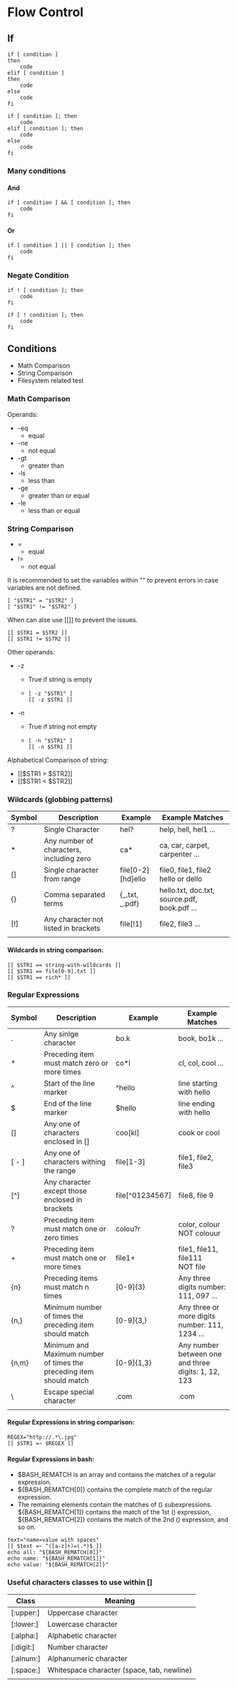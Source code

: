 # Flow Control

## If

```
if [ condition ]
then
    code
elif [ condition ]
then
    code
else
    code
fi
```

```
if [ condition ]; then
    code
elif [ condition ]; then
    code
else
    code
fi
```

### Many conditions

#### And

```
if [ condition ] && [ condition ]; then
    code
fi
```

#### Or

```
if [ condition ] || [ condition ]; then
    code
fi
```

### Negate Condition

```
if ! [ condition ]; then
    code
fi
```

```
if [ ! condition ]; then
    code
fi
```

## Conditions

- Math Comparison
- String Comparison
- Filesystem related test

### Math Comparison

Operands:

- -eq
  - equal
- -ne
  - not equal
- -gt
  - greater than
- -ls
  - less than
- -ge
  - greater than or equal
- -le
  - less than or equal

### String Comparison

- =
  - equal
- !=
  - not equal

It is recommended to set the variables within "" to prevent errors in case variables are not defined.

```
[ "$STR1" = "$STR2" ]
[ "$STR1" != "$STR2" ]
```

When can alse use [[]] to prevent the issues.

```
[[ $STR1 = $STR2 ]]
[[ $STR1 != $STR2 ]]
```

Other operands:

- -z

  - True if string is empty
  - ```
    [ -z "$STR1" ]
    [[ -z $STR1 ]]
    ```

- -n
  - True if string not empty
  - ```
    [ -n "$STR1" ]
    [[ -n $STR1 ]]
    ```

Alphabetical Comparison of string:

- [[$STR1 > $STR2]]
- [[$STR1 < $STR2]]

### Wildcards (globbing patterns)

| Symbol | Description                              | Example                 | Example Matches                              |
| ------ | ---------------------------------------- | ----------------------- | -------------------------------------------- |
| ?      | Single Character                         | hel?                    | help, hell, hel1 ...                         |
| \*     | Any number of characters, including zero | ca\*                    | ca, car, carpet, carpenter ...               |
| []     | Single character from range              | file[0-2] <br> [hd]ello | file0, file1, file2 <br> hello or dello      |
| {}     | Comma separated terms                    | {_.txt, _.pdf}          | hello.txt, doc.txt, source.pdf, book.pdf ... |
| [!]    | Any character not listed in brackets     | file[!1]                | file2, file3 ...                             |
|        |                                          |                         |                                              |

#### Wildcards in string comparison:

```
[[ $STR1 == string-with-wildcards ]]
[[ $STR1 == file[0-9].txt ]]
[[ $STR1 == rich* ]]

```

### Regular Expressions

| Symbol | Description                                                         | Example         | Example Matches                                     |
| ------ | ------------------------------------------------------------------- | --------------- | --------------------------------------------------- |
| .      | Any sinlge character                                                | bo.k            | book, bo1k ...                                      |
| \*     | Preceding item must match zero or more times                        | co\*l           | cl, col, cool ...                                   |
| ^      | Start of the line marker                                            | ^hello          | line starting with hello                            |
| $      | End of the line marker                                              | $hello          | line ending with hello                              |
| []     | Any one of characters enclosed in []                                | coo[kl]         | cook or cool                                        |
| [ - ]  | Any one of characters withing the range                             | file[1-3]       | file1, file2, file3                                 |
| [^]    | Any character except those enclosed in brackets                     | file[^01234567] | file8, file 9                                       |
| ?      | Preceding item must match one or zero times                         | colou?r         | color, colour <br> NOT colouur                      |
| +      | Preceding item must match one or more times                         | file1+          | file1, file11, file111 <br> NOT file                |
| {n}    | Preceding items must match n times                                  | [0-9]{3}        | Any three digits number: 111, 097 ...               |
| {n,}   | Minimum number of times the preceding item should match             | [0-9]{3,}       | Any three or more digits number: 111, 1234 ...      |
| {n,m}  | Minimum and Maximum number of times the preceding item should match | [0-9]{1,3}      | Any number between one and three digits: 1, 12, 123 |
| \      | Escape special character                                            | \.com           | .com                                                |
|        |                                                                     |                 |                                                     |

#### Regular Expressions in string comparison:

```
REGEX="http://.*\.jpg"
[[ $STR1 =~ $REGEX ]]
```

#### Regular Expressions in bash:

- $BASH_REMATCH is an array and contains the matches of a regular expression.
- ${BASH_REMATCH[0]} contains the complete match of the regular expression.
- The remaining elements contain the matches of () subexpressions. ${BASH_REMATCH[1]} contains the match of the 1st () expression, ${BASH_REMATCH[2]} contains the match of the 2nd () expression, and so on.

```
text="name=value with spaces"
[[ $text =~ ^([a-z]+)=(.*)$ ]]
echo all: "${BASH_REMATCH[0]}"
echo name: "${BASH_REMATCH[1]}"
echo value: "${BASH_REMATCH[2]}"
```

### Useful characters classes to use within []

| Class     | Meaning                                    |
| --------- | ------------------------------------------ |
| [:upper:] | Uppercase character                        |
| [:lower:] | Lowercase character                        |
| [:alpha:] | Alphabetic character                       |
| [:digit:] | Number character                           |
| [:alnum:] | Alphanumeric character                     |
| [:space:] | Whitespace character (space, tab, newline) |
|           |                                            |
